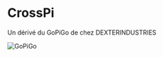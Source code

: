 # CrossPi
Un dérivé du GoPiGo de chez DEXTERINDUSTRIES

![ GoPiGo ](https://raw.githubusercontent.com/DexterInd/GoPiGo/master/GoPiGo_Front_Facing_Camera300.jpg)
